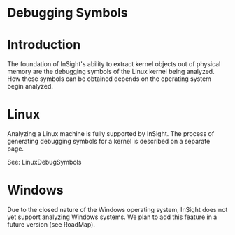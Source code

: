 # Debugging Symbols #



# Introduction #

The foundation of InSight's ability to extract kernel objects out of physical memory are the debugging symbols of the Linux kernel being analyzed. How these symbols can be obtained depends on the operating system begin analyzed.

# Linux #

Analyzing a Linux machine is fully supported by InSight. The process of generating debugging symbols for a kernel is described on a separate page.

See: LinuxDebugSymbols

# Windows #

Due to the closed nature of the Windows operating system, InSight does not yet support analyzing Windows systems. We plan to add this feature in a future version (see RoadMap).